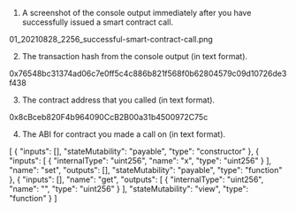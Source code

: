 
1. A screenshot of the console output immediately after you have successfully issued a smart contract call.

01_20210828_2256_successful-smart-contract-call.png

2. The transaction hash from the console output (in text format).

0x76548bc31374ad06c7e0ff5c4c886b821f568f0b62804579c09d10726de3f438

3. The contract address that you called (in text format).

0x8cBceb820F4b964090CcB2B00a31b4500972C75c

4. The ABI for contract you made a call on (in text format).

[
  {
    "inputs": [],
    "stateMutability": "payable",
    "type": "constructor"
  },
  {
    "inputs": [
      {
        "internalType": "uint256",
        "name": "x",
        "type": "uint256"
      }
    ],
    "name": "set",
    "outputs": [],
    "stateMutability": "payable",
    "type": "function"
  },
  {
    "inputs": [],
    "name": "get",
    "outputs": [
      {
        "internalType": "uint256",
        "name": "",
        "type": "uint256"
      }
    ],
    "stateMutability": "view",
    "type": "function"
  }
]
